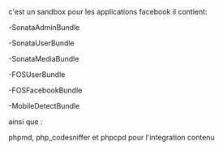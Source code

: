 c'est un sandbox pour les applications facebook il contient:

-SonataAdminBundle


-SonataUserBundle


-SonataMediaBundle


-FOSUserBundle


-FOSFacebookBundle


-MobileDetectBundle

ainsi que :


phpmd, php_codesniffer et phpcpd pour l'integration contenu